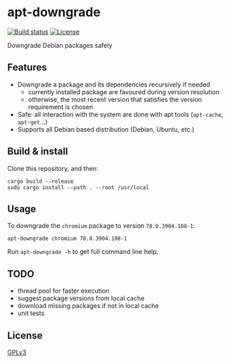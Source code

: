 apt-downgrade
=============

[![Build status](https://img.shields.io/travis/desbma/apt-downgrade/master.svg?style=flat)](https://travis-ci.org/desbma/apt-downgrade)
[![License](https://img.shields.io/github/license/desbma/apt-downgrade.svg?style=flat)](https://github.com/desbma/apt-downgrade/blob/master/LICENSE)

Downgrade Debian packages safely


## Features

* Downgrade a package and its dependencies recursively if needed
  - currently installed package are favoured during version resolution
  - otherwise, the most recent version that satisfies the version requirement is chosen
* Safe: all interaction with the system are done with apt tools (`apt-cache`, `apt-get`...)
* Supports all Debian based distribution (Debian, Ubuntu, etc.)


## Build & install

Clone this repository, and then:

```
cargo build --release
sudo cargo install --path . --root /usr/local
```

## Usage

To downgrade the `chromium` package to version `78.0.3904.108-1`:

```
apt-downgrade chromium 78.0.3904.108-1
```

Run `apt-downgrade -h` to get full command line help.


## TODO

* thread pool for faster execution
* suggest package versions from local cache
* download missing packages if not in local cache
* unit tests


## License

[GPLv3](https://www.gnu.org/licenses/gpl-3.0-standalone.html)
